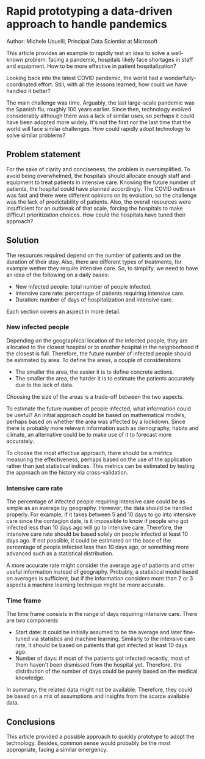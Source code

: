 
# Rapid prototyping a data-driven approach to handle pandemics


Author: Michele Usuelli, Principal Data Scientist at Microsoft

This article provides an example to rapidly test an idea to solve a well-known problem: facing a pandemic, hospitals likely face shortages in staff and equipment. How to be more effective in patient hospitalization? 

Looking back into the latest COVID pandemic, the world had a wonderfully-coordinated effort. Still, with all the lessons learned, how could we have handled it better?

The main challenge was time. Arguably, the last large-scale pandemic was the Spanish flu, roughly 100 years earlier. Since then, technology evolved considerably although there was a lack of similar uses, so perhaps it could have been adopted more widely. It's not the first nor the last time that the world will face similar challenges. How could rapidly adopt technology to solve similar problems?


## Problem statement

For the sake of clarity and conciseness, the problem is oversimplified. To avoid being overwhelmed, the hospitals should allocate enough staff and equipment to treat patients in intensive care. Knowing the future number of patients, the hospital could have planned accordingly. The COVID outbreak was fast and there were different opinions on its evolution, so the challenge was the lack of predictability of patients. Also, the overall resources were insufficient for an outbreak of that scale, forcing the hospitals to make difficult prioritization choices. How could the hospitals have tuned their approach?


## Solution

The resources required depend on the number of patients and on the duration of their stay. Also, there are different types of treatments, for example wether they require intensive care. So, to simplify, we need to have an idea of the following on a daily bases:

- New infected people: total number of people infected.
- Intensive care rate: percentage of patients requiring intensive care.
- Duration: number of days of hospitalization and intensive care.

Each section covers an aspect in more detail.


### New infected people

Depending on the geographical location of the infected people, they are allocated to the closest hospital or to another hospital in the neighborhood if the closest is full. Therefore, the future number of infected people should be estimated by area. To define the areas, a couple of considerations

- The smaller the area, the easier it is to define concrete actions.
- The smaller the area, the harder it is to estimate the patients accurately due to the lack of data. 

Choosing the size of the areas is a trade-off between the two aspects.

To estimate the future number of people infected, what information could be useful? An initial approach could be based on mathematical models, perhaps based on whether the area was affected by a lockdown. Since there is probably more relevant information such as demography, habits and climate, an alternative could be to make use of it to forecast more accurately.

To choose the most effective approach, there should be a metrics measuring the effectiveness, perhaps based on the use of the application rather than just statistical indices. This metrics can be estimated by testing the approach on the history via cross-validation.


### Intensive care rate

The percentage of infected people requiring intensive care could be as simple as an average by geography. However, the data should be handled properly. For example, if it takes between 5 and 10 days to go into intensive care since the contagion date, is it impossible to know if people who got infected less than 10 days ago will go to intensive care. Therefore, the intensive care rate should be based solely on people infected at least 10 days ago. If not possible, it could be estimated on the base of the percentage of people infected less than 10 days ago, or something more advanced such as a statistical distribution.

A more accurate rate might consider the average age of patients  and other useful information instead of geography. Probably, a statistical model based on averages is sufficient, but if the information considers more than 2 or 3 aspects a machine learning technique might be more accurate.


### Time frame

The time frame consists in the range of days requiring intensive care. There are two components

- Start date: it could be initially assumed to be the average and later fine-tuned via statistics and machine learning. Similarly to the intensive care rate, it should be based on patients that got infected at least 10 days ago.
- Number of days: if most of the patients got infected recently, most of them haven't been dismissed from the hospital yet. Therefore, the distribution of the number of days could be purely based on the medical knowledge.

In summary, the related data might not be available. Therefore, they could be based on a mix of assumptions and insights from the scarce available data.


## Conclusions

This article provided a possible approach to quickly prototype to adopt the technology. Besides, common sense would probably be the most appropriate, facing a similar emergency.

